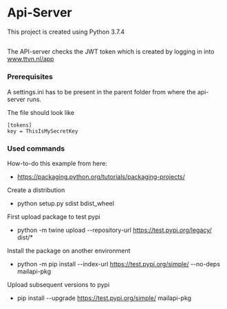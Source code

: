 # Api-Server

This project is created using Python 3.7.4

##
The API-server checks the JWT token which is created by logging in into www.ttvn.nl/app

### Prerequisites

A settings.ini has to be present in the parent folder from where the api-server runs. 

The file should look like

```
[tokens]
key = ThisIsMySecretKey 
```


### Used commands
How-to-do this example from here: 
* https://packaging.python.org/tutorials/packaging-projects/

Create a distribution
* python setup.py sdist bdist_wheel

First upload package to test pypi
* python -m twine upload --repository-url https://test.pypi.org/legacy/ dist/*

Install the package on another environment
* python -m pip install --index-url https://test.pypi.org/simple/ --no-deps mailapi-pkg

Upload subsequent versions to pypi
* pip install --upgrade https://test.pypi.org/simple/ mailapi-pkg